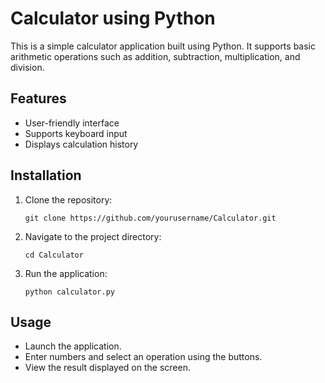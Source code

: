 Calculator using Python
========================
This is a simple calculator application built using Python. It supports basic arithmetic operations such as addition, subtraction, multiplication, and division.

Features
--------
- User-friendly interface
- Supports keyboard input
- Displays calculation history

Installation
----------------
1. Clone the repository:
    ```
    git clone https://github.com/yourusername/Calculator.git
    ```
2. Navigate to the project directory:
    ```
    cd Calculator
    ```
3. Run the application:
    ```
    python calculator.py
    ```

Usage
------
- Launch the application.
- Enter numbers and select an operation using the buttons.
- View the result displayed on the screen.  
